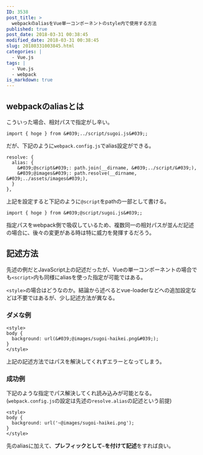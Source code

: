 ```yaml
---
ID: 3538
post_title: >
  webpackのaliasをVue単一コンポーネントのstyle内で使用する方法
published: true
post_date: 2018-03-31 00:38:45
modified_date: 2018-03-31 00:38:45
slug: 20180331003845.html
categories: |
  - Vue.js
tags: |
  - Vue.js
  - webpack
is_markdown: true
---
```

## webpackのaliasとは

こういった場合、相対パスで指定がし辛い。

```language-js
import { hoge } from &#039;../script/sugoi.js&#039;;
```

だが、下記のように`webpack.config.js`でalias設定ができる。

```language-js
resolve: {
  alias: {
    &#039;@script&#039;: path.join(__dirname, &#039;../script/&#039;),
    &#039;@images&#039;: path.resolve(__dirname, &#039;../assets/images&#039;),
  }
},
```

上記を設定すると下記のように`@script`をpathの一部として書ける。

```language-js
import { hoge } from &#039;@script/sugoi.js&#039;;
```

指定パスをwebpack側で吸収しているため、複数同一の相対パスが並んだ記述の場合に、後々の変更がある時は特に威力を発揮するだろう。


## 記述方法

先述の例だとJavaScript上の記述だったが、Vueの単一コンポーネントの場合でも`<script>`内も同様にaliasを使った指定が可能ではある。

`<style>`の場合はどうなのか。結論から述べるとvue-loaderなどへの追加設定などは不要ではあるが、少し記述方法が異なる。

### ダメな例

```language-html
<style>
body {
  background: url(&#039;@images/sugoi-haikei.png&#039;);
}
</style>
```

上記の記述方法ではパスを解決してくれずエラーとなってしまう。

### 成功例

下記のような指定でパス解決してくれ読み込みが可能となる。(`webpack.config.js`の設定は先述の`resolve.alias`の記述という前提)

```language-html
<style>
body {
  background: url('~@images/sugoi-haikei.png');
}
</style>
```

先のaliasに加えて、<b>プレフィックとして<code>~</code>を付けて記述</b>をすれば良い。